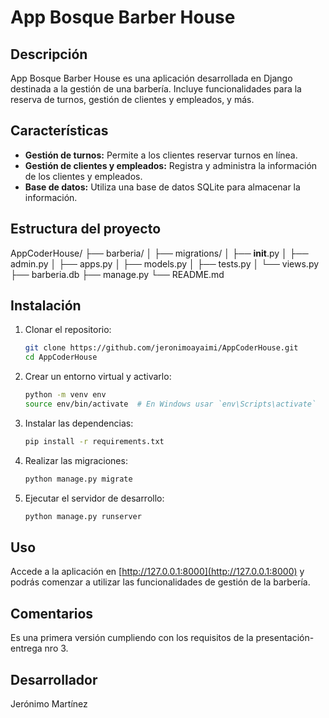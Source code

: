 
# App Bosque Barber House

## Descripción
App Bosque Barber House es una aplicación desarrollada en Django destinada a la gestión de una barbería. Incluye funcionalidades para la reserva de turnos, gestión de clientes y empleados, y más.

## Características
- **Gestión de turnos:** Permite a los clientes reservar turnos en línea.
- **Gestión de clientes y empleados:** Registra y administra la información de los clientes y empleados.
- **Base de datos:** Utiliza una base de datos SQLite para almacenar la información.

## Estructura del proyecto

AppCoderHouse/
├── barberia/
│   ├── migrations/
│   ├── __init__.py
│   ├── admin.py
│   ├── apps.py
│   ├── models.py
│   ├── tests.py
│   └── views.py
├── barberia.db
├── manage.py
└── README.md


## Instalación
1. Clonar el repositorio:
   ```bash
   git clone https://github.com/jeronimoayaimi/AppCoderHouse.git
   cd AppCoderHouse
   ```

2. Crear un entorno virtual y activarlo:
   ```bash
   python -m venv env
   source env/bin/activate  # En Windows usar `env\Scripts\activate`
   ```

3. Instalar las dependencias:
   ```bash
   pip install -r requirements.txt
   ```

4. Realizar las migraciones:
   ```bash
   python manage.py migrate
   ```

5. Ejecutar el servidor de desarrollo:
   ```bash
   python manage.py runserver
   ```

## Uso
Accede a la aplicación en [http://127.0.0.1:8000](http://127.0.0.1:8000) y podrás comenzar a utilizar las funcionalidades de gestión de la barbería.

## Comentarios
Es una primera versión cumpliendo con los requisitos de la presentación-entrega nro 3. 

## Desarrollador
Jerónimo Martínez
